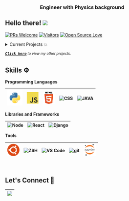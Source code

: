 <h3 align="center">Engineer with Physics background</h3>

## Hello there! <img src="https://giphy.com/stickers/space-galaxy-spaceship-cxIjOLKZPc30cSSE5E" width="50">

[![PRs Welcome](https://img.shields.io/badge/PRs-welcome-brightgreen.svg?style=flat&logo=github)](https://github.com/teom275) [![Visitors](https://visitor-badge.glitch.me/badge?page_id=teom275.visitor-badge)](https://github.com/teom275) [![Open Source Love](https://badges.frapsoft.com/os/v2/open-source.svg?v=103)](https://github.com/teom275)

<details>
<summary>Current Projects 💥</summary>

| Project :octocat:                                                                                | Issues :bug:                                                                                                                                                           | Open PRs :bell:                                                                                                                                           | Closed PRs :fire:                                                                                                                                                                                     |
| ------------------------------------------------------------------------------------------------ | ---------------------------------------------------------------------------------------------------------------------------------------------------------------------- | --------------------------------------------------------------------------------------------------------------------------------------------------------- | ----------------------------------------------------------------------------------------------------------------------------------------------------------------------------------------------------- |
| [**ReactJS Course CDA**](https://github.com/teom275/ReactJS/tree/master/curso_react_cda) | [![GitHub issues](https://img.shields.io/github/issues/teom275/ReactJS?color=green&logo=github&style=flat)](https://github.com/teom275/ReactJS/issues) | [![GitHub PRs](https://img.shields.io/github/issues-pr/teom275/ReactJS?style=flat&logo=github)](https://github.com/teom275/ReactJS/pulls) | [![GitHub PRs](https://img.shields.io/github/issues-pr-closed/teom275/ReactJS?style=flat&color=critical&logo=github)](https://github.com/teom275/ReactJS/pulls?q=is%3Apr+is%3Aclosed) |
| [**Personal Web App**](https://github.com/teom275/ReactJS/tree/master/react_portfolio)   | [![GitHub issues](https://img.shields.io/github/issues/teom275/ReactJS?color=green&logo=github&style=flat)](https://github.com/teom275/ReactJS/issues) | [![GitHub PRs](https://img.shields.io/github/issues-pr/teom275/ReactJS?style=flat&logo=github)](https://github.com/teom275/ReactJS/pulls) | [![GitHub PRs](https://img.shields.io/github/issues-pr-closed/teom275/ReactJS?style=flat&color=critical&logo=github)](https://github.com/teom275/ReactJS/pulls?q=is%3Apr+is%3Aclosed) |
| [**Pylculator**](https://github.com/teom275/Calc)                                        | [![GitHub issues](https://img.shields.io/github/issues/teom275/Calc?color=green&logo=github&style=flat)](https://github.com/teom275/Calc/issues)       | [![GitHub PRs](https://img.shields.io/github/issues-pr/teom275/Calc?style=flat&logo=github)](https://github.com/teom275/Calc/pulls)       | [![GitHub PRs](https://img.shields.io/github/issues-pr-closed/teom275/Calc?style=flat&color=critical&logo=github)](https://github.com/teom275/Calc/pulls?q=is%3Apr+is%3Aclosed)       |

</details>

<sup><kbd>**_[Click here](https://github.com/teom275?tab=repositories)_**</kbd> _to view my other projects.</sup>_ <br>

## Skills ⚙️

**Programming Languages**

| <img title="Python" alt="Python" width="50px" src="https://raw.githubusercontent.com/github/explore/master/topics/python/python.png" /> | <img alt="JS" title="JavaScript" width="38px" src="https://raw.githubusercontent.com/github/explore/master/topics/javascript/javascript.png"> | <img title="HTML" alt="HTML" width="40px" src="https://raw.githubusercontent.com/github/explore/80688e429a7d4ef2fca1e82350fe8e3517d3494d/topics/html/html.png"> | <img title="CSS" alt="CSS" width="50px" src="https://avatars1.githubusercontent.com/u/1517864?s=200&v=4"> | <img title="JAVA" alt="JAVA" width="60px" src="https://1000marcas.net/wp-content/uploads/2020/11/Java-logo.png"> |
| --------------------------------------------------------------------------------------------------------------------------------------- | --------------------------------------------------------------------------------------------------------------------------------------------- | --------------------------------------------------------------------------------------------------------------------------------------------------------------- | --------------------------------------------------------------------------------------------------------- | ---------------------------------------------------------------------------------------------------------------- |

**Libraries and Frameworks**

| <img title="Node" alt="Node" width="38px" src="https://icon-library.com/images/node-js-icon/node-js-icon-8.jpg"> | <img title="React" alt="React" width="60px" src="https://vav.com.mk/wp-content/uploads/2020/12/reactjs1.png"> | <img title="Django" alt="Django" width="50px" src="https://codism.io/wp-content/uploads/2019/11/django-development-company.png"> |
| ---------------------------------------------------------------------------------------------------------------- | ------------------------------------------------------------------------------------------------------------- | -------------------------------------------------------------------------------------------------------------------------------- |

**Tools**

| <img title="Ubuntu" alt="Ubuntu" width="40px" src="https://raw.githubusercontent.com/github/explore/master/topics/ubuntu/ubuntu.png"> | <img title="ZSH" alt="ZSH" width="40px" src="https://s3.amazonaws.com/ohmyzsh/oh-my-zsh-logo.png"> | <img title="VS Code" alt="VS Code" width="40px" src="https://img.icons8.com/fluent/48/000000/visual-studio-code-2019.png"> | <img title="git" alt="git" width="40px" src="https://avatars3.githubusercontent.com/u/18133?s=200&v=4"> | <img title="Jupyter Notebook" background-color="white" alt="Jupyter" width="40px" src="https://raw.githubusercontent.com/github/explore/master/topics/jupyter-notebook/jupyter-notebook.png"> |
| ------------------------------------------------------------------------------------------------------------------------------------- | -------------------------------------------------------------------------------------------------- | -------------------------------------------------------------------------------------------------------------------------- | ------------------------------------------------------------------------------------------------------- | --------------------------------------------------------------------------------------------------------------------------------------------------------------------------------------------- |

<br>

## Let's Connect :handshake:

| <a href="https://www.linkedin.com/in/sebastian-lezama-89a7851b2/"><img src="https://cdn2.iconfinder.com/data/icons/social-media-2285/512/1_Linkedin_unofficial_colored_svg-128.png" width="40"></a> |
| --------------------------------------------------------------------------------------------------------------------------------------------------------------------------------------------------- |
